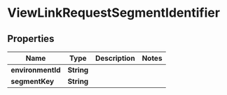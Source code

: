 

# ViewLinkRequestSegmentIdentifier


## Properties

| Name | Type | Description | Notes |
|------------ | ------------- | ------------- | -------------|
|**environmentId** | **String** |  |  |
|**segmentKey** | **String** |  |  |



